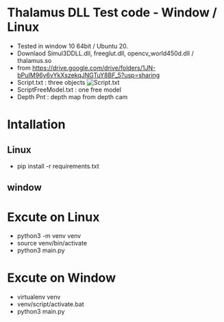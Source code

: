 # Thalamus DLL Test code - Window / Linux
 - Tested in window 10 64bit / Ubuntu 20.
 - Downlaod  Simul3DDLL.dll, freeglut.dll, opencv_world450d.dll / thalamus.so
 - from https://drive.google.com/drive/folders/1JN-bPuIM96y6vYkXszekqJNGTuY8BF_5?usp=sharing
 - Script.txt : three objects
 ![Script.txt](Readme_data/01.png) 
 - ScriptFreeModel.txt : one free model 
 - Depth Pnt : depth map from depth cam

# Intallation
## Linux
  - pip install -r requirements.txt
## window 

# Excute on Linux
 - python3 -m venv venv 
 - source venv/bin/activate
 - python3 main.py

# Excute on Window
 - virtualenv venv 
 - venv/script/activate.bat
 - python3 main.py